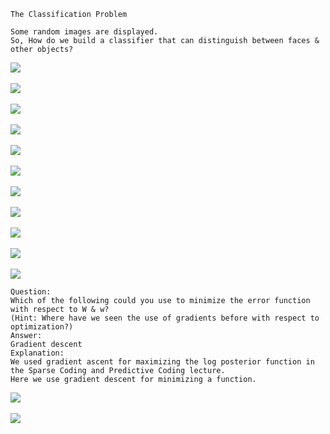 ```
The Classification Problem

Some random images are displayed.
So, How do we build a classifier that can distinguish between faces & other objects?
```
![](http://geekresearchlab.net/coursera/neuro/cll-1.jpg)<br><br>
![](http://geekresearchlab.net/coursera/neuro/cll-2.jpg)<br><br>
![](http://geekresearchlab.net/coursera/neuro/cll-3.jpg)<br><br>
![](http://geekresearchlab.net/coursera/neuro/cll-4.jpg)<br><br>
![](http://geekresearchlab.net/coursera/neuro/cll-5.jpg)<br><br>
![](http://geekresearchlab.net/coursera/neuro/cll-6.jpg)<br><br>
![](http://geekresearchlab.net/coursera/neuro/cll-7.jpg)<br><br>
![](http://geekresearchlab.net/coursera/neuro/cll-8.jpg)<br><br>
![](http://geekresearchlab.net/coursera/neuro/cll-9.jpg)<br><br>
![](http://geekresearchlab.net/coursera/neuro/cll-10.jpg)<br><br>
![](http://geekresearchlab.net/coursera/neuro/cll-11.jpg)
```
Question:
Which of the following could you use to minimize the error function with respect to W & w? 
(Hint: Where have we seen the use of gradients before with respect to optimization?)
Answer:
Gradient descent
Explanation:
We used gradient ascent for maximizing the log posterior function in the Sparse Coding and Predictive Coding lecture. 
Here we use gradient descent for minimizing a function.
```
![](http://geekresearchlab.net/coursera/neuro/cll-12.jpg)<br><br>
![](http://geekresearchlab.net/coursera/neuro/cll-13.jpg)
